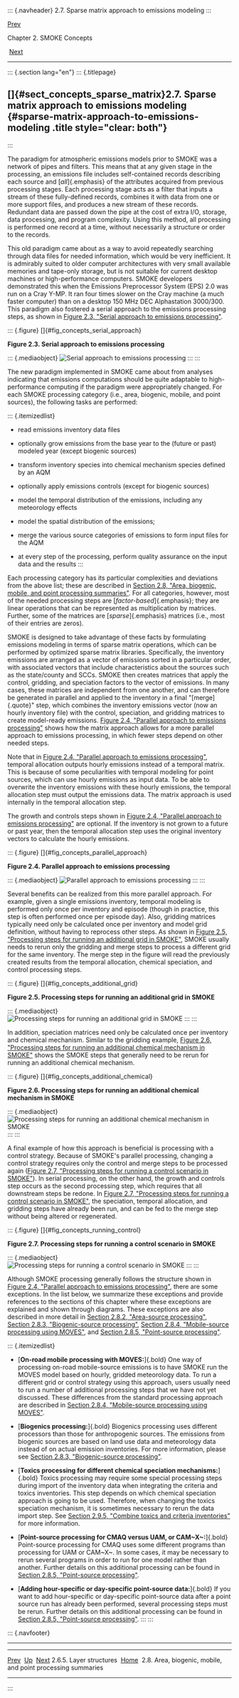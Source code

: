 ::: {.navheader}
2.7. Sparse matrix approach to emissions modeling
:::

[Prev](ch02s06s05.html) 

Chapter 2. SMOKE Concepts

 [Next](ch02s08.html)

------------------------------------------------------------------------

::: {.section lang="en"}
::: {.titlepage}
<div>

<div>

[]{#sect_concepts_sparse_matrix}2.7. Sparse matrix approach to emissions modeling {#sparse-matrix-approach-to-emissions-modeling .title style="clear: both"}
---------------------------------------------------------------------------------

</div>

</div>
:::

The paradigm for atmospheric emissions models prior to SMOKE was a
network of pipes and filters. This means that at any given stage in the
processing, an emissions file includes self-contained records describing
each source and [*all*]{.emphasis} of the attributes acquired from
previous processing stages. Each processing stage acts as a filter that
inputs a stream of these fully-defined records, combines it with data
from one or more support files, and produces a new stream of these
records. Redundant data are passed down the pipe at the cost of extra
I/O, storage, data processing, and program complexity. Using this
method, all processing is performed one record at a time, without
necessarily a structure or order to the records.

This old paradigm came about as a way to avoid repeatedly searching
through data files for needed information, which would be very
inefficient. It is admirably suited to older computer architectures with
very small available memories and tape-only storage, but is not suitable
for current desktop machines or high-performance computers. SMOKE
developers demonstrated this when the Emissions Preprocessor System
(EPS) 2.0 was run on a Cray Y-MP. It ran four times slower on the Cray
machine (a much faster computer) than on a desktop 150 MHz DEC
Alphastation 3000/300. This paradigm also fostered a serial approach to
the emissions processing steps, as shown in [Figure 2.3, "Serial
approach to emissions
processing"](ch02s07.html#fig_concepts_serial_approach "Figure 2.3. Serial approach to emissions processing").

::: {.figure}
[]{#fig_concepts_serial_approach}

**Figure 2.3. Serial approach to emissions processing**

::: {.mediaobject}
![Serial approach to emissions
processing](images\concepts\serial_approach_html.jpg)
:::
:::

The new paradigm implemented in SMOKE came about from analyses
indicating that emissions computations should be quite adaptable to
high-performance computing if the paradigm were appropriately changed.
For each SMOKE processing category (i.e., area, biogenic, mobile, and
point sources), the following tasks are performed:

::: {.itemizedlist}
-   read emissions inventory data files

-   optionally grow emissions from the base year to the (future or past)
    modeled year (except biogenic sources)

-   transform inventory species into chemical mechanism species defined
    by an AQM

-   optionally apply emissions controls (except for biogenic sources)

-   model the temporal distribution of the emissions, including any
    meteorology effects

-   model the spatial distribution of the emissions;

-   merge the various source categories of emissions to form input files
    for the AQM

-   at every step of the processing, perform quality assurance on the
    input data and the results
:::

Each processing category has its particular complexities and deviations
from the above list; these are described in [Section 2.8, "Area,
biogenic, mobile, and point processing
summaries"](ch02s08.html "2.8. Area, biogenic, mobile, and point processing summaries").
For all categories, however, most of the needed processing steps are
[*factor-based*]{.emphasis}; they are linear operations that can be
represented as multiplication by matrices. Further, some of the matrices
are [*sparse*]{.emphasis} matrices (i.e., most of their entries are
zeros).

SMOKE is designed to take advantage of these facts by formulating
emissions modeling in terms of sparse matrix operations, which can be
performed by optimized sparse matrix libraries. Specifically, the
inventory emissions are arranged as a vector of emissions sorted in a
particular order, with associated vectors that include characteristics
about the sources such as the state/county and SCCs. SMOKE then creates
matrices that apply the control, gridding, and speciation factors to the
vector of emissions. In many cases, these matrices are independent from
one another, and can therefore be generated in parallel and applied to
the inventory in a final "[merge]{.quote}" step, which combines the
inventory emissions vector (now an hourly inventory file) with the
control, speciation, and gridding matrices to create model-ready
emissions. [Figure 2.4, "Parallel approach to emissions
processing"](ch02s07.html#fig_concepts_parallel_approach "Figure 2.4. Parallel approach to emissions processing")
shows how the matrix approach allows for a more parallel approach to
emissions processing, in which fewer steps depend on other needed steps.

Note that in [Figure 2.4, "Parallel approach to emissions
processing"](ch02s07.html#fig_concepts_parallel_approach "Figure 2.4. Parallel approach to emissions processing"),
temporal allocation outputs hourly emissions instead of a temporal
matrix. This is because of some peculiarities with temporal modeling for
point sources, which can use hourly emissions as input data. To be able
to overwrite the inventory emissions with these hourly emissions, the
temporal allocation step must output the emissions data. The matrix
approach is used internally in the temporal allocation step.

The growth and controls steps shown in [Figure 2.4, "Parallel approach
to emissions
processing"](ch02s07.html#fig_concepts_parallel_approach "Figure 2.4. Parallel approach to emissions processing")
are optional. If the inventory is not grown to a future or past year,
then the temporal allocation step uses the original inventory vectors to
calculate the hourly emissions.

::: {.figure}
[]{#fig_concepts_parallel_approach}

**Figure 2.4. Parallel approach to emissions processing**

::: {.mediaobject}
![Parallel approach to emissions
processing](images\concepts\parallel_approach_html.jpg)
:::
:::

Several benefits can be realized from this more parallel approach. For
example, given a single emissions inventory, temporal modeling is
performed only once per inventory and episode (though in practice, this
step is often performed once per episode day). Also, gridding matrices
typically need only be calculated once per inventory and model grid
definition, without having to reprocess other steps. As shown in
[Figure 2.5, "Processing steps for running an additional grid in
SMOKE"](ch02s07.html#fig_concepts_additional_grid "Figure 2.5. Processing steps for running an additional grid in SMOKE"),
SMOKE usually needs to rerun only the gridding and merge steps to
process a different grid for the same inventory. The merge step in the
figure will read the previously created results from the temporal
allocation, chemical speciation, and control processing steps.

::: {.figure}
[]{#fig_concepts_additional_grid}

**Figure 2.5. Processing steps for running an additional grid in SMOKE**

::: {.mediaobject}
![Processing steps for running an additional grid in
SMOKE](images\concepts\additional_grid_html.jpg)
:::
:::

In addition, speciation matrices need only be calculated once per
inventory and chemical mechanism. Similar to the gridding example,
[Figure 2.6, "Processing steps for running an additional chemical
mechanism in
SMOKE"](ch02s07.html#fig_concepts_additional_chemical "Figure 2.6. Processing steps for running an additional chemical mechanism in SMOKE")
shows the SMOKE steps that generally need to be rerun for running an
additional chemical mechanism.

::: {.figure}
[]{#fig_concepts_additional_chemical}

**Figure 2.6. Processing steps for running an additional chemical
mechanism in SMOKE**

::: {.mediaobject}
![Processing steps for running an additional chemical mechanism in
SMOKE](images\concepts\additional_chemical_html.jpg)
:::
:::

A final example of how this approach is beneficial is processing with a
control strategy. Because of SMOKE's parallel processing, changing a
control strategy requires only the control and merge steps to be
processed again ([Figure 2.7, "Processing steps for running a control
scenario in
SMOKE"](ch02s07.html#fig_concepts_running_control "Figure 2.7. Processing steps for running a control scenario in SMOKE")).
In serial processing, on the other hand, the growth and controls step
occurs as the second processing step, which requires that all downstream
steps be redone. In [Figure 2.7, "Processing steps for running a control
scenario in
SMOKE"](ch02s07.html#fig_concepts_running_control "Figure 2.7. Processing steps for running a control scenario in SMOKE"),
the speciation, temporal allocation, and gridding steps have already
been run, and can be fed to the merge step without being altered or
regenerated.

::: {.figure}
[]{#fig_concepts_running_control}

**Figure 2.7. Processing steps for running a control scenario in SMOKE**

::: {.mediaobject}
![Processing steps for running a control scenario in
SMOKE](images\concepts\running_control_html.jpg)
:::
:::

Although SMOKE processing generally follows the structure shown in
[Figure 2.4, "Parallel approach to emissions
processing"](ch02s07.html#fig_concepts_parallel_approach "Figure 2.4. Parallel approach to emissions processing"),
there are some exceptions. In the list below, we summarize these
exceptions and provide references to the sections of this chapter where
these exceptions are explained and shown through diagrams. These
exceptions are also described in more detail in [Section 2.8.2,
"Area-source
processing"](ch02s08s02.html "2.8.2. Area-source processing"),
[Section 2.8.3, "Biogenic-source
processing"](ch02s08s03.html "2.8.3. Biogenic-source processing"),
[Section 2.8.4, "Mobile-source processing using
MOVES"](ch02s08s04.html "2.8.4. Mobile-source processing using MOVES"),
and [Section 2.8.5, "Point-source
processing"](ch02s08s05.html "2.8.5. Point-source processing").

::: {.itemizedlist}
-   [**On-road mobile processing with MOVES:**]{.bold} One way of
    processing on-road mobile-source emissions is to have SMOKE run the
    MOVES model based on hourly, gridded meteorology data. To run a
    different grid or control strategy using this approach, users
    usually need to run a number of additional processing steps that we
    have not yet discussed. These differences from the standard
    processing approach are described in [Section 2.8.4, "Mobile-source
    processing using
    MOVES"](ch02s08s04.html "2.8.4. Mobile-source processing using MOVES").

-   [**Biogenics processing:**]{.bold} Biogenics processing uses
    different processors than those for anthropogenic sources. The
    emissions from biogenic sources are based on land use data and
    meteorology data instead of on actual emission inventories. For more
    information, please see [Section 2.8.3, "Biogenic-source
    processing"](ch02s08s03.html "2.8.3. Biogenic-source processing").

-   [**Toxics processing for different chemical speciation
    mechanisms:**]{.bold} Toxics processing may require some special
    processing steps during import of the inventory data when
    integrating the criteria and toxics inventories. This step depends
    on which chemical speciation approach is going to be used.
    Therefore, when changing the toxics speciation mechanism, it is
    sometimes necessary to rerun the data import step. See
    [Section 2.9.5, "Combine toxics and criteria
    inventories"](ch02s09s05.html "2.9.5. Combine toxics and criteria inventories")
    for more information.

-   [**Point-source processing for CMAQ versus UAM, or CAM~X~:**]{.bold}
    Point-source processing for CMAQ uses some different programs than
    processing for UAM or CAM~X~. In some cases, it may be necessary to
    rerun several programs in order to run for one model rather than
    another. Further details on this additional processing can be found
    in [Section 2.8.5, "Point-source
    processing"](ch02s08s05.html "2.8.5. Point-source processing").

-   [**Adding hour-specific or day-specific point-source data:**]{.bold}
    If you want to add hour-specific or day-specific point-source data
    after a point source run has already been performed, several
    processing steps must be rerun. Further details on this additional
    processing can be found in [Section 2.8.5, "Point-source
    processing"](ch02s08s05.html "2.8.5. Point-source processing").
:::
:::

::: {.navfooter}

------------------------------------------------------------------------

  -------------------------- -------------------- --------------------------------------------------------------
  [Prev](ch02s06s05.html)      [Up](ch02.html)                                              [Next](ch02s08.html)
  2.6.5. Layer structures     [Home](index.html)     2.8. Area, biogenic, mobile, and point processing summaries
  -------------------------- -------------------- --------------------------------------------------------------
:::
